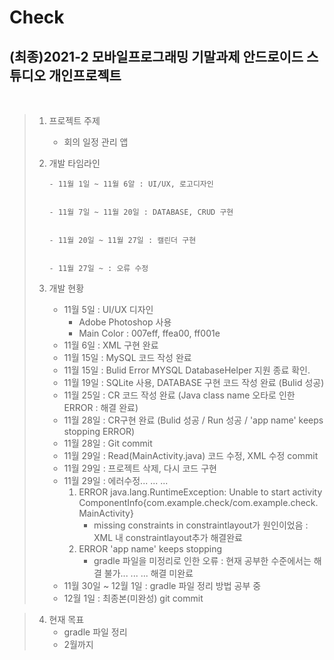 Check
==============

(최종)2021-2 모바일프로그래밍 기말과제 안드로이드 스튜디오 개인프로젝트
-------------
<br>

> 1) 프로젝트 주제
>    * 회의 일정 관리 앱
> 2) 개발 타임라인
>    <br>
>
>
>        - 11월 1일 ~ 11월 6알 : UI/UX, 로고디자인
>
>
>        - 11월 7일 ~ 11월 20일 : DATABASE, CRUD 구현
>
>
>        - 11월 20일 ~ 11월 27일 : 캘린더 구현
>
>
>        - 11월 27일 ~ : 오류 수정
>
>
> 3) 개발 현황
>    - 11월 5일 : UI/UX 디자인
>        - Adobe Photoshop 사용
>        - Main Color : 007eff, ffea00, ff001e
>    - 11월 6일 : XML 구현 완료
>    - 11월 15일 : MySQL 코드 작성 완료
>    - 11월 15일 : Bulid Error MYSQL DatabaseHelper 지원 종료 확인.
>    - 11월 19일 : SQLite 사용, DATABASE 구현 코드 작성 완료 (Bulid 성공)
>    - 11월 25일 : CR 코드 작성 완료 (Java class name 오타로 인한 ERROR : 해결 완료)
>    - 11월 28일 : CR구현 완료 (Bulid 성공 / Run 성공 / 'app name' keeps stopping ERROR)
>    - 11월 28일 : Git commit
>    - 11월 29일 : Read(MainActivity.java) 코드 수정, XML 수정 commit
>    - 11월 29일 : 프로젝트 삭제, 다시 코드 구현
>    - 11월 29일 : 에러수정... ... ...
>        1. ERROR java.lang.RuntimeException: Unable to start activity ComponentInfo{com.example.check/com.example.check.MainActivity}
>            * missing constraints in constraintlayout가 원인이었음 : XML 내 constraintlayout추가 해결완료
>        2. ERROR 'app name' keeps stopping
>            * gradle 파일을 미정리로 인한 오류 : 현재 공부한 수준에서는 해결 불가... ... ... 해결 미완료
>    - 11월 30일 ~ 12월 1일 : gradle 파일 정리 방법 공부 중
>    - 12월 1일 : 최종본(미완성) git commit
>

> 4) 현재 목표
>     - gradle 파일 정리
>     - 2월까지 

